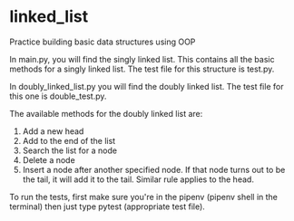 # linked_list
Practice building basic data structures using OOP

In main.py, you will find the singly linked list. This contains all the basic methods for a singly linked list. The test file for this structure is test.py.

In doubly_linked_list.py you will find the doubly linked list. The test file for this one is double_test.py.

The available methods for the doubly linked list are:
1. Add a new head
2. Add to the end of the list
3. Search the list for a node
4. Delete a node
5. Insert a node after another specified node. If that node turns out to be the tail, it will add it to the tail. Similar rule applies to the head.

To run the tests, first make sure you're in the pipenv (pipenv shell in the terminal) then just type pytest (appropriate test file).
